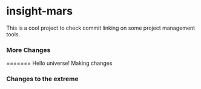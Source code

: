 # insight-mars

This is a cool project to check commit linking on some project management tools.

### More Changes
=======
Hello universe!
Making changes

### Changes to the extreme
